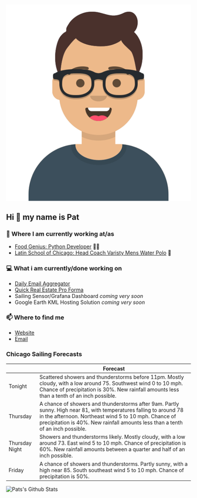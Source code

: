 [![Social banner for p-j-falconer](https://raw.githubusercontent.com/P-J-FALCONER/P-J-FALCONER/master/assets/avataaars.svg)](https://patfalconer.com/)
## Hi :wave: my name is Pat

### 💼 Where I am currently working at/as
- [Food Genius: Python Developer](https://getfoodgenius.com/) 🍔🐍
- [Latin School of Chicago: Head Coach Varisty Mens Water Polo](https://www.latinschool.org/) 🤽


### 💻 What i am currently/done working on
 - [Daily Email Aggregator](https://github.com/P-J-FALCONER/dott_daily_mail)
 - [Quick Real Estate Pro Forma](https://github.com/P-J-FALCONER/henry)
 - Sailing Sensor/Grafana Dashboard *coming very soon*
 - Google Earth KML Hosting Solution *coming very soon*

### 📫 Where to find me
 - [Website](https://patfalconer.com/)
 - [Email](mailto:patrick.j.falconer@gmail.com)


### Chicago Sailing Forecasts
|   | Forecast  |
|---|---|
| Tonight | Scattered showers and thunderstorms before 11pm. Mostly cloudy, with a low around 75. Southwest wind 0 to 10 mph. Chance of precipitation is 30%. New rainfall amounts less than a tenth of an inch possible. |
| Thursday | A chance of showers and thunderstorms after 9am. Partly sunny. High near 81, with temperatures falling to around 78 in the afternoon. Northeast wind 5 to 10 mph. Chance of precipitation is 40%. New rainfall amounts less than a tenth of an inch possible. |
| Thursday Night | Showers and thunderstorms likely. Mostly cloudy, with a low around 73. East wind 5 to 10 mph. Chance of precipitation is 60%. New rainfall amounts between a quarter and half of an inch possible. |
| Friday | A chance of showers and thunderstorms. Partly sunny, with a high near 85. South southeast wind 5 to 10 mph. Chance of precipitation is 50%. |

![Pats's Github Stats](https://github-readme-stats.vercel.app/api?username=p-j-falconer&show_icons=true&theme=radical)
